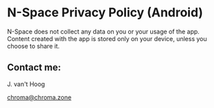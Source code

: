# N-Space Privacy Policy (Android)

N-Space does not collect any data on you or your usage of the app. Content created with the app is stored only on your device, unless you choose to share it.

## Contact me:

J. van't Hoog

chroma@chroma.zone
